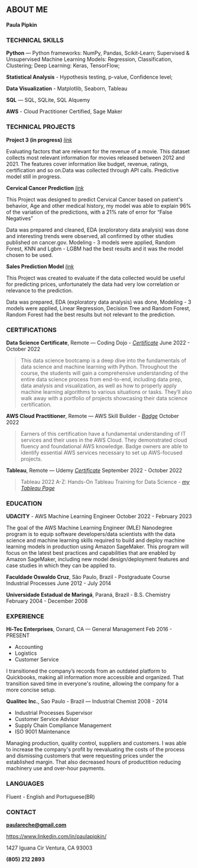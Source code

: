 ## ABOUT ME

#### Paula Pipkin 

### TECHNICAL SKILLS

**Python** — Python frameworks: NumPy, Pandas, Scikit-Learn; Supervised & Unsupervised Machine Learning Models: Regression, Classification, Clustering; Deep Learning: Keras, TensorFlow; 

**Statistical Analysis** - Hypothesis testing, p-value, Confidence level; 

**Data Visualization** - Matplotlib, Seaborn, Tableau 

**SQL** — SQL, SQLite, SQL Alquemy

**AWS** - Cloud Practitioner Certified, Sage Maker


### TECHNICAL PROJECTS

**Project 3 (in progress)**  _[link](https://github.com/paulapipkin/Project_3_IMDB)_

Evaluating factors that are relevant for the revenue of a movie. This dataset collects most relevant information for movies released between 2012 and 2021. The features cover information like budget, revenue, ratings, certification and so on.Data was collected through API calls. Predictive model still in progress.

**Cervical Cancer Prediction** _[link](https://github.com/paulapipkin/Cervical_Cancer_Risk-Factor)_

This Project was designed to predict Cervical Cancer based on patient's behavior, Age and other medical history, my model was able to explain 96% of the variation of the predictions, with a 21% rate of error for “False Negatives”

Data was prepared and cleaned, EDA (exploratory data analysis) was done and interesting trends were observed, all confirmed by other studies published on cancer.gov. Modeling - 3 models were applied, Random Forest, KNN and Lgbm - LGBM had the best results and it was the model chosen to be used.

**Sales Prediction Model** _[link](https://github.com/paulapipkin/sales_predictions)_

This Project was created to evaluate if the data collected would be useful for predicting prices, unfortunately the data had very low correlation or relevance to the prediction.

Data was prepared, EDA (exploratory data analysis) was done, Modeling - 3 models were applied, Linear Regression, Decision Tree and Random Forest, Random Forest had the best results but not relevant to the prediction.

### CERTIFICATIONS

**Data Science Certificate**, Remote — Coding Dojo - _[Certificate](https://app.diplomasafe.com/en-US/diploma/db4c4970d6e219729d12b016eb4a67ac00f12d537)_
June 2022 - October 2022

>This data science bootcamp is a deep dive into the fundamentals of data science and machine learning with Python. Throughout the course, the students will gain a comprehensive understanding of the entire data science process from end-to-end, including data prep, data analysis and visualization, as well as how to properly apply machine learning algorithms to various situations or tasks. They’ll also walk away with a portfolio of projects showcasing their data science certification.

**AWS Cloud Practitioner**, Remote — AWS Skill Builder - _[Badge](https://www.credly.com/badges/79e92c69-e037-4639-ab0a-147bd4a98563/linked_in_profile)_
October 2022

> Earners of this certification have a fundamental understanding of IT services and their uses in the AWS Cloud. They demonstrated cloud fluency and foundational AWS knowledge. Badge owners are able to identify essential AWS services necessary to set up AWS-focused projects. 

**Tableau**, Remote — Udemy _[Certificate](https://www.udemy.com/certificate/UC-c1a1bb99-02bb-4cb4-98cb-0fba2807c112/)_
September 2022 - October 2022

> Tableau 2022 A-Z: Hands-On Tableau Training for Data Science - _[my Tableau Page](https://public.tableau.com/app/profile/paula.pipkin)_


### EDUCATION

**UDACITY** - AWS Machine Learning Engineer
October 2022 - February 2023

The goal of the AWS Machine Learning Engineer (MLE) Nanodegree program is to equip software developers/data scientists with the data science and machine learning skills required to build and deploy machine learning models in production using Amazon SageMaker. This program will focus on the latest best practices
and capabilities that are enabled by Amazon SageMaker, including new model design/deployment features and case studies in which they can be applied to.

**Faculdade Oswaldo Cruz**, São Paulo, Brazil - Postgraduate Course Industrial Processes
June 2012 - July 2014

**Universidade Estadual de Maringá**, Paraná, Brazil - B.S. Chemistry
February 2004 - December 2008

### EXPERIENCE

**Hi-Tec Enterprises**, Oxnard, CA — General Management
Feb 2016 - PRESENT

* Accounting
* Logistics
* Customer Service

I transitioned the company’s records from an outdated platform to Quickbooks, making all information more accessible and organized. That transition saved time in everyone's routine, allowing the company for a more concise setup. 

**Qualitec Inc.**, Sao Paulo - Brazil — Industrial Chemist
2008 - 2014

* Industrial Processes Supervisor
* Customer Service Advisor
* Supply Chain Compliance Management
* ISO 9001 Maintenance

Managing production, quality control, suppliers and customers. I was able to increase the company's profit by reevaluating the  costs of the process and dismissing customers that were requesting prices under the established margin. That also decreased hours of productition reducing machinery use and over-hour payments.  

### LANGUAGES

Fluent - English and Portuguese(BR) 

### CONTACT

**paulareche@gmail.com**

https://www.linkedin.com/in/paulapipkin/ 

1427 Iguana Cir
Ventura, CA 93003

**(805) 212 2893**

